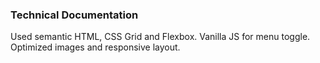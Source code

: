 ### Technical Documentation
Used semantic HTML, CSS Grid and Flexbox. Vanilla JS for menu toggle. Optimized images and responsive layout.